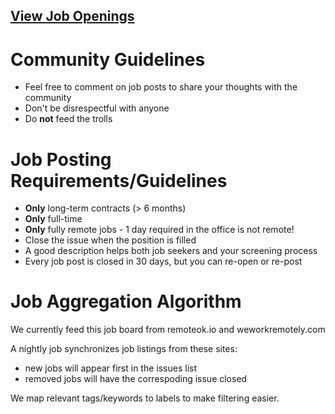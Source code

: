 ## [View Job Openings](https://github.com/remote-job-boards/software-engineering/issues)

# Community Guidelines

- Feel free to comment on job posts to share your thoughts with the community
- Don't be disrespectful with anyone
- Do **not** feed the trolls

# Job Posting Requirements/Guidelines

- **Only** long-term contracts (> 6 months)
- **Only** full-time
- **Only** fully remote jobs - 1 day required in the office is not remote!
- Close the issue when the position is filled
- A good description helps both job seekers and your screening process
- Every job post is closed in 30 days, but you can re-open or re-post

# Job Aggregation Algorithm

We currently feed this job board from remoteok.io and weworkremotely.com

A nightly job synchronizes job listings from these sites:

- new jobs will appear first in the issues list
- removed jobs will have the correspoding issue closed

We map relevant tags/keywords to labels to make filtering easier.
